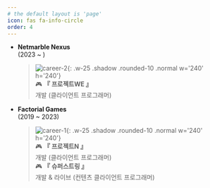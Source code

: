 ```yaml
---
# the default layout is 'page'
icon: fas fa-info-circle
order: 4
---
```


- **Netmarble Nexus**  
    (2023 ~ )  
    > ![career-2](/posts/career-2.jpg){: .w-25 .shadow .rounded-10 .normal w='240' h='240'}  
    🎮 **『 프로젝트WE 』**  
    개발 (클라이언트 프로그래머)

- **Factorial Games**  
    (2019 ~ 2023)
    > ![career-1](/posts/career-1.jpg){: .w-25 .shadow .rounded-10 .normal w='240' h='240'}  
    🎮 **『 프로젝트N 』**  
    개발 (클라이언트 프로그래머)  
    🎮 **『 슈퍼스트링 』**  
    개발 & 라이브 (컨텐츠 클라이언트 프로그래머)  